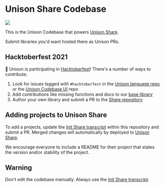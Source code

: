 # Unison Share Codebase

![](https://share.unison-lang.org/static/unison-share-social.png)

This is the Unison Codebase that powers [Unison Share][unison-share].

Submit libraries you'd want hosted there as Unison PRs.

## Hacktoberfest 2021

🎃 Unison is participating in [Hacktoberfest](https://hacktoberfest.digitalocean.com/)! There's a number of ways to contribute:

1. Look for issues tagged with `#hacktoberfest` in the [Unison language repo](https://github.com/unisonweb/unison/issues?q=is%3Aissue+is%3Aopen+label%3AHacktoberfest) or the [Unison Codebase UI](https://github.com/unisonweb/codebase-ui/issues?q=is%3Aissue+is%3Aopen+label%3AHacktoberfest) repo
2. Add contributions like missing functions and docs to our [base library](https://github.com/unisonweb/base/issues?q=is%3Aissue+is%3Aopen+label%3AHacktoberfest)
3. Author your own library and submit a PR to the [Share repository](https://github.com/unisonweb/share/)

## Adding projects to Unison Share

To add a projects, update the [Init Share transcript](init-share.md) within this repository
and submit a PR. Merged changes will automatically by deployed to [Unison Share][unison-share].

We encourage everyone to include a README for their project that states the version and/or stability of the project.

[unison-share]: https://share.unison-lang.org

## Warning

Don't edit the codebase manually. Always use the [Init Share transcript](init-share.md).
